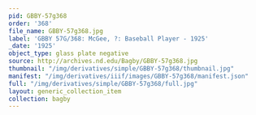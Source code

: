 ```yaml
---
pid: GBBY-57g368
order: '368'
file_name: GBBY-57g368.jpg
label: 'GBBY 57G/368: McGee, ?: Baseball Player - 1925'
_date: '1925'
object_type: glass plate negative
source: http://archives.nd.edu/Bagby/GBBY-57g368.jpg
thumbnail: "/img/derivatives/simple/GBBY-57g368/thumbnail.jpg"
manifest: "/img/derivatives/iiif/images/GBBY-57g368/manifest.json"
full: "/img/derivatives/simple/GBBY-57g368/full.jpg"
layout: generic_collection_item
collection: bagby
---
```

